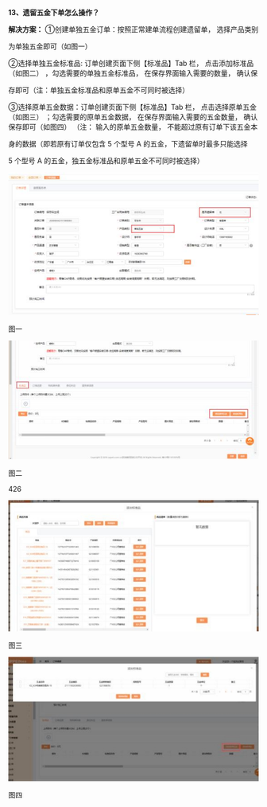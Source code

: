 <a name="bookmark117"></a>**13、遗留五金下单怎么操作？**

**解决方案：** ①创建单独五金订单：按照正常建单流程创建遗留单，  选择产品类别

为单独五金即可（如图一）

②选择单独五金标准品: 订单创建页面下侧【标准品】Tab 栏， 点击添加标准品 （如图二） ，勾选需要的单独五金标准品，  在保存界面输入需要的数量，  确认保

存即可（注：单独五金标准品和原单五金不可同时被选择）

③选择原单五金数据：订单创建页面下侧【标准品】Tab 栏， 点击选择原单五金 （如图三） ；勾选需要的原单五金数据，  在保存界面输入需要的五金数量，  确认 保存即可（如图四） （注： 输入的原单五金数量，  不能超过原有订单下该五金本

身的数据（即若原有订单仅包含 5 个型号 A 的五金，下遗留单时最多只能选择


5 个型号 A 的五金，独五金标准品和原单五金不可同时被选择）

![](Aspose.Words.2de0dcef-a02a-4f52-ade2-dca500814cb0.027.jpeg)

图一

![](Aspose.Words.2de0dcef-a02a-4f52-ade2-dca500814cb0.028.jpeg)

图二

426

![](Aspose.Words.2de0dcef-a02a-4f52-ade2-dca500814cb0.029.jpeg)

图三

![](Aspose.Words.2de0dcef-a02a-4f52-ade2-dca500814cb0.030.jpeg)

图四

